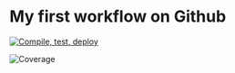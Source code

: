 # My first workflow on Github

[![Compile, test, deploy](https://github.com/lim-rona/day2Giphy/actions/workflows/main.yaml/badge.svg)](https://github.com/lim-rona/day2Giphy/actions/workflows/main.yaml)

<!-- ![Coverage](.github/badges/jacoco.svg) -->

<!-- ![Coverage](https://booboothefool.sgp1.digitaloceanspaces.com/coverage/day2Giphy/jacoco.svg) -->

![Coverage](https://booboothefool.sgp1.digitaloceanspaces.com)


